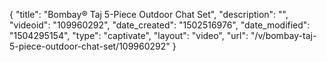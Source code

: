{
    "title": "Bombay&reg; Taj 5-Piece Outdoor Chat Set",
    "description": "",
    "videoid": "109960292",
    "date_created": "1502516976",
    "date_modified": "1504295154",
    "type": "captivate",
    "layout": "video",
    "url": "\/v\/bombay-taj-5-piece-outdoor-chat-set\/109960292"
}